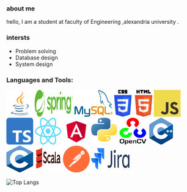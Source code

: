 ### about me  
hello, I am a student at faculty of Engineering ,alexandria university . 
### intersts
- Problem solving
- Database design
- System design

### Languages and Tools:
<p align="center">

<a href="https://www.java.com/en/"> <img src="/assets/java.svg.png" alt="cplusplus" width="70" height="70" style="max-width: 100%;"></a>
<a href="https://spring.io/">  <img src="/assets/Spring_Framework.svg.png" alt="cplusplus" width="100" height="70" style="max-width: 100%;"></a>
<a href="https://www.mysql.com/">  <img src="/assets/Mysql_logo.png" alt="cplusplus" width="100" height="70" style="max-width: 100%;"></a>
<a>  <img src="/assets/CSS_and_HTML.svg.png" alt="cplusplus" width="100" height="70" style="max-width: 100%;"></a>
<a  href="https://www.javascript.com/">  <img src="/assets/JavaScript.png" alt="cplusplus" width="70" height="70" style="max-width: 100%;"></a>
<a href="https://www.typescriptlang.org/">  <img src="/assets/Typescript.svg.png" alt="cplusplus" width="70" height="70" style="max-width: 100%;"></a>
<a href="https://react.dev/">  <img src="/assets/React.svg.png" alt="cplusplus" width="70" height="70" style="max-width: 100%;"></a>
<a href="https://angular.io/"><img src="/assets/Angular_full_color_logo.svg.png" alt="cplusplus" width="70" height="70" style="max-width: 100%;"></a>
<a href="https://www.python.org/">  <img src="/assets/Python.svg.png" alt="cplusplus" width="70" height="70" style="max-width: 100%;"></a>
<a href="https://opencv.org/">  <img src="/assets/OpenCV.png" alt="cplusplus" width="70" height="70" style="max-width: 100%;"></a>
<a href="https://cplusplus.com/">  <img src="/assets/c++.png" alt="cplusplus" width="70" height="70" style="max-width: 100%;"></a>
<a>  <img src="/assets/c.png" alt="cplusplus" width="70" height="70" style="max-width: 100%;"></a>
<a href="https://www.scala-lang.org/">  <img src="/assets/Scala.svg.png" alt="cplusplus" width="70" height="70" style="max-width: 100%;"></a>
<a href="https://www.postman.com/">  <img src="/assets/postman-icon.svg" alt="cplusplus" width="70" height="70" style="max-width: 100%;"></a>
<a href="https://www.atlassian.com/software/jira">  <img src="/assets/Jira_Logo.svg.png" alt="cplusplus" width="100" height="70" style="max-width: 100%;"></a>
</p>

![Top Langs](https://github-readme-stats.vercel.app/api/top-langs/?username=mariamgerges575&layout=compact)


<!--
**mariamgerges575/mariamgerges575** is a ✨ _special_ ✨ repository because its `README.md` (this file) appears on your GitHub profile.

Here are some ideas to get you started:

- 🔭 I’m currently working on ...
- 🌱 I’m currently learning ...
- 👯 I’m looking to collaborate on ...
- 🤔 I’m looking for help with ...
- 💬 Ask me about ...
- 📫 How to reach me: ...
- 😄 Pronouns: ...
- ⚡ Fun fact: ...
-->

